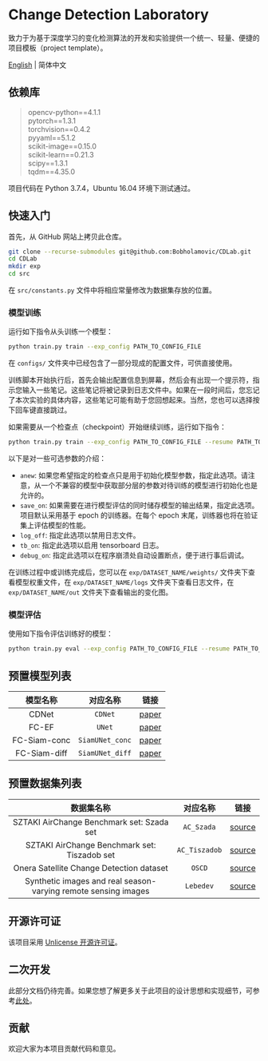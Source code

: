 # Change Detection Laboratory

致力于为基于深度学习的变化检测算法的开发和实验提供一个统一、轻量、便捷的项目模板（project template）。

[English](/README.md) | 简体中文

## 依赖库

> opencv-python==4.1.1  
  pytorch==1.3.1  
  torchvision==0.4.2  
  pyyaml==5.1.2  
  scikit-image==0.15.0  
  scikit-learn==0.21.3  
  scipy==1.3.1  
  tqdm==4.35.0

项目代码在 Python 3.7.4，Ubuntu 16.04 环境下测试通过。

## 快速入门

首先，从 GitHub 网站上拷贝此仓库。

```bash
git clone --recurse-submodules git@github.com:Bobholamovic/CDLab.git
cd CDLab
mkdir exp
cd src
```

在 `src/constants.py` 文件中将相应常量修改为数据集存放的位置。

### 模型训练

运行如下指令从头训练一个模型：

```bash
python train.py train --exp_config PATH_TO_CONFIG_FILE
```

在 `configs/` 文件夹中已经包含了一部分现成的配置文件，可供直接使用。 

训练脚本开始执行后，首先会输出配置信息到屏幕，然后会有出现一个提示符，指示您输入一些笔记。这些笔记将被记录到日志文件中。如果在一段时间后，您忘记了本次实验的具体内容，这些笔记可能有助于您回想起来。当然，您也可以选择按下回车键直接跳过。

如果需要从一个检查点（checkpoint）开始继续训练，运行如下指令：

```bash
python train.py train --exp_config PATH_TO_CONFIG_FILE --resume PATH_TO_CHECKPOINT
```

以下是对一些可选参数的介绍：

- `anew`: 如果您希望指定的检查点只是用于初始化模型参数，指定此选项。请注意，从一个不兼容的模型中获取部分层的参数对待训练的模型进行初始化也是允许的。
- `save_on`: 如果需要在进行模型评估的同时储存模型的输出结果，指定此选项。项目默认采用基于 epoch 的训练器。在每个 epoch 末尾，训练器也将在验证集上评估模型的性能。
- `log_off`: 指定此选项以禁用日志文件。
- `tb_on`: 指定此选项以启用 tensorboard 日志。
- `debug_on`: 指定此选项以在程序崩溃处自动设置断点，便于进行事后调试。

在训练过程中或训练完成后，您可以在 `exp/DATASET_NAME/weights/` 文件夹下查看模型权重文件，在 `exp/DATASET_NAME/logs` 文件夹下查看日志文件，在 `exp/DATASET_NAME/out` 文件夹下查看输出的变化图。

### 模型评估

使用如下指令评估训练好的模型：

```bash
python train.py eval --exp_config PATH_TO_CONFIG_FILE --resume PATH_TO_CHECKPOINT --save_on
```

## 预置模型列表

模型名称 | 对应名称 | 链接
:-:|:-:|:-:
CDNet | `CDNet` | [paper](https://doi.org/10.1007/s10514-018-9734-5)
FC-EF | `UNet` | [paper](https://ieeexplore.ieee.org/abstract/document/8451652)
FC-Siam-conc | `SiamUNet_conc` | [paper](https://ieeexplore.ieee.org/abstract/document/8451652)
FC-Siam-diff | `SiamUNet_diff` | [paper](https://ieeexplore.ieee.org/abstract/document/8451652)

## 预置数据集列表

数据集名称 | 对应名称 | 链接
:-:|:-:|:-:
SZTAKI AirChange Benchmark set: Szada set | `AC_Szada` | [source](http://web.eee.sztaki.hu/remotesensing/airchange_benchmark.html)
SZTAKI AirChange Benchmark set: Tiszadob set | `AC_Tiszadob` | [source](http://web.eee.sztaki.hu/remotesensing/airchange_benchmark.html)
Onera Satellite Change Detection dataset | `OSCD` | [source](https://rcdaudt.github.io/oscd/)
Synthetic images and real season-varying remote sensing images | `Lebedev` | [source](https://drive.google.com/file/d/1GX656JqqOyBi_Ef0w65kDGVto-nHrNs9)

## 开源许可证

该项目采用 [Unlicense 开源许可证](/LICENSE)。

## 二次开发

此部分文档仍待完善。如果您想了解更多关于此项目的设计思想和实现细节，可参考[此处](https://github.com/Bobholamovic/DuduLearnsToCode-Template/blob/main/take_a_look_if_you_want.md)。

## 贡献

欢迎大家为本项目贡献代码和意见。